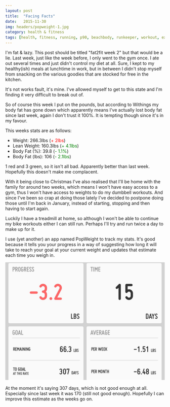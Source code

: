 ```yaml
---
layout: post
title:  "Facing Facts"
date:   2015-11-30
img: headers/popweight-1.jpg
category: health & fitness
tags: [health, fitness, running, p90, beachbody, runkeeper, workout, exercise, routine, early morning, diet, food, weight, body fat]
---
```


I'm fat & lazy. This post should be titled "fat2fit week 2" but that would be a lie. Last week, just like the week before, I only went to the gym once. I ate out several times and just didn't control my diet at all. Sure, I kept to my healthy(ish) meals at lunchtime in work, but in between I didn't stop myself from snacking on the various goodies that are stocked for free in the kitchen.

It's not works fault, it's mine. I've allowed myself to get to this state and I'm finding it very difficult to break out of.

So of course this week I put on the pounds, but according to Withings my body fat has gone down which apparently means I've actually lost body fat since last week, again I don't trust it 100%. It is tempting though since it's in my favour.

This weeks stats are as follows:

* Weight: 266.3lbs (<span style="color: red;">+ 2lbs</span>)
* Lean Weight: 160.3lbs (<span style="color: green;">+ 4.1lbs</span>)
* Body Fat (%): 39.8 (<span style="color: green;">- 1.1%</span>)
* Body Fat (lbs): 106 (<span style="color: green;">- 2.1lbs</span>)

1 red and 3 green, so it isn't all bad. Apparently better than last week. Hopefully this doesn't make me complacent. 

With it being close to Christmas I've also realised that I'll be home with the family for around two weeks, which means I won't have easy access to a gym, thus I won't have access to weights to do my dumbbell workouts. And since I've been so crap at doing those lately I've decided to postpone doing those until I'm back in January, instead of starting, stopping and then having to start again.

Luckily I have a treadmill at home, so although I won't be able to continue my bike workouts either I can still run. Perhaps I'll try and run twice a day to make up for it.

I use (yet another) an app named PopWeight to track my stats. It's good because it tells you your progress in a way of suggesting how long it will take to reach your goal at your current weight and updates that estimate each time you weigh in.

![PopWeight](/img/posts/headers/popweight-1.jpg)

At the moment it's saying 307 days, which is not good enough at all. Especially since last week it was 170 (still not good enough). Hopefully I can improve this estimate as the weeks go on.